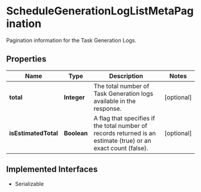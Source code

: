 

# ScheduleGenerationLogListMetaPagination

Pagination information for the Task Generation Logs.

## Properties

Name | Type | Description | Notes
------------ | ------------- | ------------- | -------------
**total** | **Integer** | The total number of Task Generation logs available in the response. |  [optional]
**isEstimatedTotal** | **Boolean** | A flag that specifies if the total number of records returned is an estimate (true) or an exact count (false). |  [optional]


## Implemented Interfaces

* Serializable


